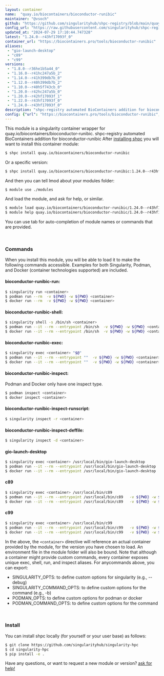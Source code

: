 ```yaml
---
layout: container
name:  "quay.io/biocontainers/bioconductor-runibic"
maintainer: "@vsoch"
github: "https://github.com/singularityhub/shpc-registry/blob/main/quay.io/biocontainers/bioconductor-runibic/container.yaml"
config_url: "https://raw.githubusercontent.com/singularityhub/shpc-registry/main/quay.io/biocontainers/bioconductor-runibic/container.yaml"
updated_at: "2024-07-29 17:10:44.747328"
latest: "1.24.0--r43hf17093f_0"
container_url: "https://biocontainers.pro/tools/bioconductor-runibic"
aliases:
 - "gio-launch-desktop"
 - "c89"
 - "c99"
versions:
 - "1.8.0--r36he1b5a44_0"
 - "1.16.0--r41hc247a5b_2"
 - "1.14.0--r41h399db7b_0"
 - "1.12.0--r40h399db7b_2"
 - "1.10.0--r40h5f743cb_0"
 - "1.20.0--r42hc247a5b_0"
 - "1.20.0--r42hf17093f_1"
 - "1.22.0--r43hf17093f_0"
 - "1.24.0--r43hf17093f_0"
description: "shpc-registry automated BioContainers addition for bioconductor-runibic"
config: {"url": "https://biocontainers.pro/tools/bioconductor-runibic", "maintainer": "@vsoch", "description": "shpc-registry automated BioContainers addition for bioconductor-runibic", "latest": {"1.24.0--r43hf17093f_0": "sha256:f75fbcf18d92ad1b9801d24b204b2d0b6a74eea69ac73fd1975fca7848a3159f"}, "tags": {"1.8.0--r36he1b5a44_0": "sha256:541144cc07c5dcfde1f9039e39af22a29500bad846bf450b55fa4c1c7c7fa80f", "1.16.0--r41hc247a5b_2": "sha256:80766744c07408dd179b4edcb9dd566d7f7a81a753f173c183c0ababd2370185", "1.14.0--r41h399db7b_0": "sha256:eec762a931dba9b3b0481c8516caee881487b1df2c92b2d74df743aa021c8cc4", "1.12.0--r40h399db7b_2": "sha256:e2dd761bbc8117dac107c5c26a76dff7922510073ed7c91b5fafe0da2b65bd76", "1.10.0--r40h5f743cb_0": "sha256:f09b69920db043e2e8199a3f38e193c93c039903b9b615bc92f74011a1a85e45", "1.20.0--r42hc247a5b_0": "sha256:a0c469426d05dda24e347dae5d73fb777f31a9c063a4885ff6af5e7701dd806f", "1.20.0--r42hf17093f_1": "sha256:526e6ee6451d908af28b85ad1136accf154bfa33bbf2b9456bc3f1c7d0eeac51", "1.22.0--r43hf17093f_0": "sha256:5e990d7c126ef92cec8bde42673b87434c164842cdd4d2e9c7799b3d05d4d479", "1.24.0--r43hf17093f_0": "sha256:f75fbcf18d92ad1b9801d24b204b2d0b6a74eea69ac73fd1975fca7848a3159f"}, "docker": "quay.io/biocontainers/bioconductor-runibic", "aliases": {"gio-launch-desktop": "/usr/local/bin/gio-launch-desktop", "c89": "/usr/local/bin/c89", "c99": "/usr/local/bin/c99"}}
---
```


This module is a singularity container wrapper for quay.io/biocontainers/bioconductor-runibic.
shpc-registry automated BioContainers addition for bioconductor-runibic
After [installing shpc](#install) you will want to install this container module:


```bash
$ shpc install quay.io/biocontainers/bioconductor-runibic
```

Or a specific version:

```bash
$ shpc install quay.io/biocontainers/bioconductor-runibic:1.24.0--r43hf17093f_0
```

And then you can tell lmod about your modules folder:

```bash
$ module use ./modules
```

And load the module, and ask for help, or similar.

```bash
$ module load quay.io/biocontainers/bioconductor-runibic/1.24.0--r43hf17093f_0
$ module help quay.io/biocontainers/bioconductor-runibic/1.24.0--r43hf17093f_0
```

You can use tab for auto-completion of module names or commands that are provided.

<br>

### Commands

When you install this module, you will be able to load it to make the following commands accessible.
Examples for both Singularity, Podman, and Docker (container technologies supported) are included.

#### bioconductor-runibic-run:

```bash
$ singularity run <container>
$ podman run --rm  -v ${PWD} -w ${PWD} <container>
$ docker run --rm  -v ${PWD} -w ${PWD} <container>
```

#### bioconductor-runibic-shell:

```bash
$ singularity shell -s /bin/sh <container>
$ podman run --it --rm --entrypoint /bin/sh  -v ${PWD} -w ${PWD} <container>
$ docker run --it --rm --entrypoint /bin/sh  -v ${PWD} -w ${PWD} <container>
```

#### bioconductor-runibic-exec:

```bash
$ singularity exec <container> "$@"
$ podman run --it --rm --entrypoint ""  -v ${PWD} -w ${PWD} <container> "$@"
$ docker run --it --rm --entrypoint ""  -v ${PWD} -w ${PWD} <container> "$@"
```

#### bioconductor-runibic-inspect:

Podman and Docker only have one inspect type.

```bash
$ podman inspect <container>
$ docker inspect <container>
```

#### bioconductor-runibic-inspect-runscript:

```bash
$ singularity inspect -r <container>
```

#### bioconductor-runibic-inspect-deffile:

```bash
$ singularity inspect -d <container>
```


#### gio-launch-desktop

```bash
$ singularity exec <container> /usr/local/bin/gio-launch-desktop
$ podman run --it --rm --entrypoint /usr/local/bin/gio-launch-desktop   -v ${PWD} -w ${PWD} <container> -c " $@"
$ docker run --it --rm --entrypoint /usr/local/bin/gio-launch-desktop   -v ${PWD} -w ${PWD} <container> -c " $@"
```


#### c89

```bash
$ singularity exec <container> /usr/local/bin/c89
$ podman run --it --rm --entrypoint /usr/local/bin/c89   -v ${PWD} -w ${PWD} <container> -c " $@"
$ docker run --it --rm --entrypoint /usr/local/bin/c89   -v ${PWD} -w ${PWD} <container> -c " $@"
```


#### c99

```bash
$ singularity exec <container> /usr/local/bin/c99
$ podman run --it --rm --entrypoint /usr/local/bin/c99   -v ${PWD} -w ${PWD} <container> -c " $@"
$ docker run --it --rm --entrypoint /usr/local/bin/c99   -v ${PWD} -w ${PWD} <container> -c " $@"
```



In the above, the `<container>` directive will reference an actual container provided
by the module, for the version you have chosen to load. An environment file in the
module folder will also be bound. Note that although a container
might provide custom commands, every container exposes unique exec, shell, run, and
inspect aliases. For anycommands above, you can export:

 - SINGULARITY_OPTS: to define custom options for singularity (e.g., --debug)
 - SINGULARITY_COMMAND_OPTS: to define custom options for the command (e.g., -b)
 - PODMAN_OPTS: to define custom options for podman or docker
 - PODMAN_COMMAND_OPTS: to define custom options for the command

<br>

### Install

You can install shpc locally (for yourself or your user base) as follows:

```bash
$ git clone https://github.com/singularityhub/singularity-hpc
$ cd singularity-hpc
$ pip install -e .
```

Have any questions, or want to request a new module or version? [ask for help!](https://github.com/singularityhub/singularity-hpc/issues)